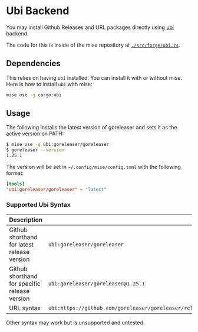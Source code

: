 # Ubi Backend <Badge type="warning" text="experimental" />

You may install Github Releases and URL packages directly using [ubi](https://github.com/houseabsolute/ubi) backend.

The code for this is inside of the mise repository at [`./src/forge/ubi.rs`](https://github.com/jdx/mise/blob/main/src/forge/ubi.rs).

## Dependencies

This relies on having `ubi` installed. You can install it with or without mise.
Here is how to install `ubi` with mise:

```sh
mise use -g cargo:ubi
```

## Usage

The following installs the latest version of goreleaser
and sets it as the active version on PATH:

```sh
$ mise use -g ubi:goreleaser/goreleaser
$ goreleaser --version
1.25.1
```

The version will be set in `~/.config/mise/config.toml` with the following format:

```toml
[tools]
"ubi:goreleaser/goreleaser" = "latest"
```

### Supported Ubi Syntax

| Description                                   | Usage                                                                                                   |
| --------------------------------------------- | ------------------------------------------------------------------------------------------------------- |
| Github shorthand for latest release version   | `ubi:goreleaser/goreleaser`                                                                             |
| Github shorthand for specific release version | `ubi:goreleaser/goreleaser@1.25.1`                                                                      |
| URL syntax                                    | `ubi:https://github.com/goreleaser/goreleaser/releases/download/v1.16.2/goreleaser_Darwin_arm64.tar.gz` |

Other syntax may work but is unsupported and untested.

